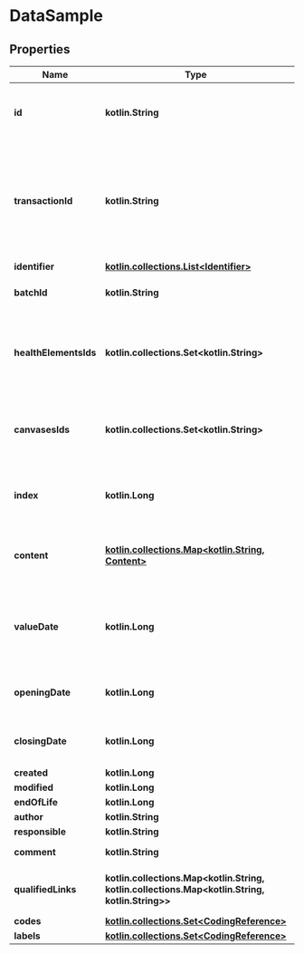 
# DataSample

## Properties
Name | Type | Description | Notes
------------ | ------------- | ------------- | -------------
**id** | **kotlin.String** | The Id of the Data sample. We encourage using either a v4 UUID or a HL7 Id. |  [optional]
**transactionId** | **kotlin.String** | The transactionId is used when a single data sample had to be split into parts for technical reasons. Several data samples with the same non null transaction id form one single data sample |  [optional]
**identifier** | [**kotlin.collections.List&lt;Identifier&gt;**](Identifier.md) |  | 
**batchId** | **kotlin.String** | Id of the batch that embeds this data sample |  [optional]
**healthElementsIds** | **kotlin.collections.Set&lt;kotlin.String&gt;** | List of IDs of all healthcare elements for which the data sample is provided. Only used when the Data sample is emitted outside of its contact |  [optional]
**canvasesIds** | **kotlin.collections.Set&lt;kotlin.String&gt;** | List of Ids of all canvases linked to the Data sample. Only used when the Data sample is emitted outside of its contact. |  [optional]
**index** | **kotlin.Long** | Used for sorting data samples inside an upper object (A contact, a transaction, a FHIR bundle, ...) |  [optional]
**content** | [**kotlin.collections.Map&lt;kotlin.String, Content&gt;**](Content.md) | Information contained in the data sample. Content is localized, using ISO language code as key | 
**valueDate** | **kotlin.Long** | The date (YYYYMMDDhhmmss) when the Data sample is noted to have started and also closes on the same date |  [optional]
**openingDate** | **kotlin.Long** | The date (YYYYMMDDhhmmss) of the start of the Data sample |  [optional]
**closingDate** | **kotlin.Long** | The date (YYYYMMDDhhmmss) marking the end of the Data sample |  [optional]
**created** | **kotlin.Long** |  |  [optional]
**modified** | **kotlin.Long** |  |  [optional]
**endOfLife** | **kotlin.Long** |  |  [optional]
**author** | **kotlin.String** |  |  [optional]
**responsible** | **kotlin.String** |  |  [optional]
**comment** | **kotlin.String** | Text, comments on the Data sample provided |  [optional]
**qualifiedLinks** | **kotlin.collections.Map&lt;kotlin.String, kotlin.collections.Map&lt;kotlin.String, kotlin.String&gt;&gt;** | Links towards related data samples (possibly in other contacts) | 
**codes** | [**kotlin.collections.Set&lt;CodingReference&gt;**](CodingReference.md) |  | 
**labels** | [**kotlin.collections.Set&lt;CodingReference&gt;**](CodingReference.md) |  | 



